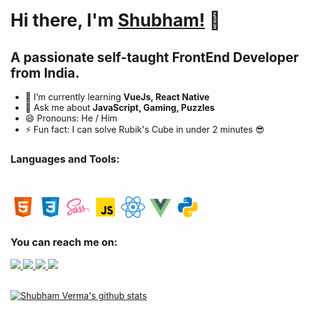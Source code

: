 # Hi there, I'm [Shubham!](https://shubhamverma.me) 👋

## A passionate self-taught FrontEnd Developer from India.

- 🌱 I’m currently learning **VueJs, React Native**
- 💬 Ask me about **JavaScript, Gaming, Puzzles**
- 😄 Pronouns: He / Him
- ⚡ Fun fact: I can solve Rubik's Cube in under 2 minutes 😎

### **Languages and Tools:**

<br>

<code><img height="40" src="./assets/html.svg"></code>
<code><img height="40" src="./assets/css.svg"></code>
<code><img height="40" src="./assets/sass.svg"></code>
<code><img height="40" src="./assets/js.svg"></code>
<code><img height="40" src="./assets/react.svg"></code>
<code><img height="40" src="./assets/vue.svg"></code>
<code><img height="40" src="./assets/py.svg"></code>
<br>

### **You can reach me on:**

<a href="https://github.com/ShubhamVerma1811">
<img src="https://img.icons8.com/fluent/50/000000/github.png"/>
</a>
<a href="https://instagram.com/shubham.verma.me">
<img src="https://img.icons8.com/fluent/50/000000/instagram-new.png"/>
</a>
<a href="https://linkedin.com/in/ShubhamVerma1811">
<img src="https://img.icons8.com/color/50/000000/linkedin.png"/>
</a>
<a href="mailto:imshubhamverma.sv@gmail.com">
<img src="https://img.icons8.com/fluent/48/000000/gmail.png"/>
</a>

<br>
<br>

[![Shubham Verma's github stats](https://github-readme-stats.vercel.app/api?username=shubhamverma1811)](https://github.com/shubhamverma1811/)
